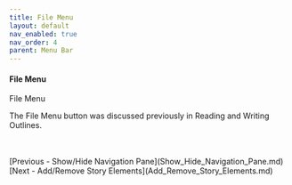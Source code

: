 ```yaml
---
title: File Menu
layout: default
nav_enabled: true
nav_order: 4
parent: Menu Bar
---
```

#### File Menu  ####
File Menu

The File Menu button was discussed previously in Reading and Writing Outlines.




 <br/>
 <br/>
[Previous - Show/Hide Navigation Pane](Show_Hide_Navigation_Pane.md) <br/>
[Next - Add/Remove Story Elements](Add_Remove_Story_Elements.md) <br/>
